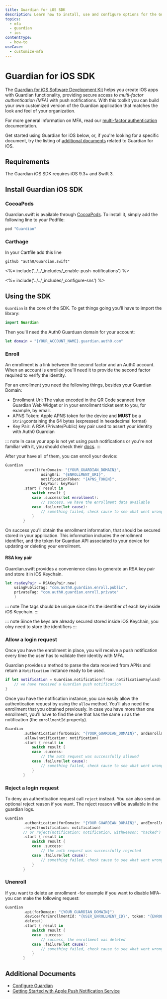 ```yaml
---
title: Guardian for iOS SDK
description: Learn how to install, use and configure options for the Guardian for iOS SDK. 
topics:
  - mfa
  - guardian
  - ios
contentType:
  - how-to
useCase:
  - customize-mfa
---
```

# Guardian for iOS SDK

The [Guardian for iOS Software Development Kit](https://github.com/auth0/GuardianSDK.iOS) helps you create iOS apps with Guardian functionality, providing secure access to <dfn data-key="multifactor-authentication">multi-factor authentication (MFA)</dfn> with push notifications. With this toolkit you can build your own customized version of the Guardian application that matches the look and feel of your organization.

For more general information on MFA, read our [multi-factor authentication](/mfa) documentation.

Get started using Guardian for iOS below, or, if you're looking for a specific document, try the listing of [additional documents](#additional-documents) related to Guardian for iOS.

## Requirements

The Guardian iOS SDK requires iOS 9.3+ and Swift 3.

## Install Guardian iOS SDK

### CocoaPods

Guardian.swift is available through [CocoaPods](http://cocoapods.org).
To install it, simply add the following line to your Podfile:

```ruby
pod "Guardian"
```

### Carthage

In your Cartfile add this line

```
github "auth0/Guardian.swift"
```


<%= include('../../_includes/_enable-push-notifications') %>

<%= include('../../_includes/_configure-sns') %>

## Using the SDK

`Guardian` is the core of the SDK. To get things going you'll have to import the library:

```swift
import Guardian
```

Then you'll need the Auth0 Guarduan domain for your account:

```swift
let domain = "{YOUR_ACCOUNT_NAME}.guardian.auth0.com"
```

### Enroll

An enrollment is a link between the second factor and an Auth0 account. When an account is enrolled you'll need it to provide the second factor required to verify the identity.

For an enrollment you need the following things, besides your Guardian Domain:

- Enrollment Uri: The value encoded in the QR Code scanned from Guardian Web Widget or in your enrollment ticket sent to you, for example, by email.
- APNS Token: Apple APNS token for the device and **MUST** be a `String`containing the 64 bytes (expressed in hexadecimal format)
- Key Pair: A RSA (Private/Public) key pair used to assert your identity with Auth0 Guardian

::: note
In case your app is not yet using push notifications or you're not familiar with it, you should check their [docs](https://developer.apple.com/go/?id=push-notifications).
:::

After your have all of them, you can enroll your device:

```swift
Guardian
        .enroll(forDomain: "{YOUR_GUARDIAN_DOMAIN}",
                usingUri: "{ENROLLMENT_URI}",
                notificationToken: "{APNS_TOKEN}",
                keyPair: keyPair)
        .start { result in
            switch result {
            case .success(let enrollment):
                // success, we have the enrollment data available
            case .failure(let cause):
                // something failed, check cause to see what went wrong
            }
        }
```

On success you'll obtain the enrollment information, that should be secured stored in your application. This information includes the enrollment identifier, and the token for Guardian API associated to your device for updating or deleting your enrollment.

#### RSA key pair

Guardian.swift provides a convenience class to generate an RSA key pair and store it in iOS Keychain.

```swift
let rsaKeyPair = RSAKeyPair.new(
    usingPublicTag: "com.auth0.guardian.enroll.public",
    privateTag: "com.auth0.guardian.enroll.private"
    )
```

::: note
The tags should be unique since it's the identifier of each key inside iOS Keychain.
:::

::: note
Since the keys are already secured stored inside iOS Keychain, you olny need to store the identifiers
:::

### Allow a login request

Once you have the enrollment in place, you will receive a push notification every time the user has to validate their identity with MFA.

Guardian provides a method to parse the data received from APNs and return a `Notification` instance ready to be used.

```swift
if let notification = Guardian.notification(from: notificationPayload) {
    // we have received a Guardian push notification
}
```

Once you have the notification instance, you can easily allow the authentication request by using
the `allow` method. You'll also need the enrollment that you obtained previously.
In case you have more than one enrollment, you'll have to find the one that has the same `id` as the
notification (the `enrollmentId` property).

```swift
Guardian
        .authentication(forDomain: "{YOUR_GUARDIAN_DOMAIN}", andEnrollment: enrollment)
        .allow(notification: notification)
        .start { result in
            switch result {
            case .success:
                // the auth request was successfully allowed
            case .failure(let cause):
                // something failed, check cause to see what went wrong
            }
        }
```

### Reject a login request

To deny an authentication request call `reject` instead. You can also send an optional reject reason if
you want. The reject reason will be available in the guardian logs.

```swift
Guardian
        .authentication(forDomain: "{YOUR_GUARDIAN_DOMAIN}", andEnrollment: enrollment)
        .reject(notification: notification)
        // or reject(notification: notification, withReason: "hacked")
        .start { result in
            switch result {
            case .success:
                // the auth request was successfully rejected
            case .failure(let cause):
                // something failed, check cause to see what went wrong
            }
        }
```

### Unenroll

If you want to delete an enrollment -for example if you want to disable MFA- you can make the
following request:

```swift
Guardian
        .api(forDomain: "{YOUR_GUARDIAN_DOMAIN}")
        .device(forEnrollmentId: "{USER_ENROLLMENT_ID}", token: "{ENROLLMENT_DEVICE_TOKEN}")
        .delete()
        .start { result in
            switch result {
            case .success:
                // success, the enrollment was deleted
            case .failure(let cause):
                // something failed, check cause to see what went wrong
            }
        }
```

## Additional Documents

* [Configure Guardian](/mfa/guides/guardian/configure-guardian)
* [Getting Started with Apple Push Notification Service](https://docs.aws.amazon.com/sns/latest/dg/mobile-push-apns.html)
